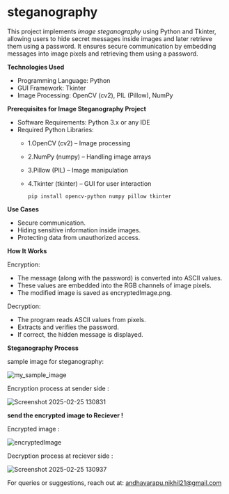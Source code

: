 # steganography

This project implements *image steganography* using Python and Tkinter, allowing users to hide secret messages inside images and later retrieve them using a password. 
It ensures secure communication by embedding messages into image pixels and retrieving them using a password.

**Technologies Used**

- Programming Language: Python
- GUI Framework: Tkinter
- Image Processing: OpenCV (cv2), PIL (Pillow), NumPy

**Prerequisites for Image Steganography Project**
- Software Requirements: Python 3.x or any IDE
- Required Python Libraries:
  - 1.OpenCV (cv2) – Image processing
  - 2.NumPy (numpy) – Handling image arrays
  - 3.Pillow (PIL) – Image manipulation
  - 4.Tkinter (tkinter) – GUI for user interaction
  
        pip install opencv-python numpy pillow tkinter

**Use Cases**
- Secure communication.
- Hiding sensitive information inside images.
- Protecting data from unauthorized access.

**How It Works**

  Encryption:
  - The message (along with the password) is converted into ASCII values.
  - These values are embedded into the RGB channels of image pixels.
  - The modified image is saved as encryptedImage.png.

  Decryption:
  - The program reads ASCII values from pixels.
  - Extracts and verifies the password.
  - If correct, the hidden message is displayed.

  
**Steganography Process**

sample image for steganography:

  ![my_sample_image](https://github.com/user-attachments/assets/7b0b7409-2248-45f1-b835-eb4903c06b4a)


Encryption process at sender side :

  ![Screenshot 2025-02-25 130831](https://github.com/user-attachments/assets/20839813-f8c2-44a0-9aa2-30fe96347940)




**send the encrypted image to Reciever !**

  Encrypted image : 
  
  ![encryptedImage](https://github.com/user-attachments/assets/e3899191-1045-4820-a966-126f992f909f)


Decryption process at reciever side :

  ![Screenshot 2025-02-25 130937](https://github.com/user-attachments/assets/7e76a21d-3c94-4982-b163-ec3f09ed9002)



For queries or suggestions, reach out at:
  andhavarapu.nikhil21@gmail.com
